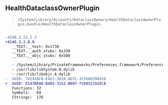## HealthDataclassOwnerPlugin

> `/System/Library/Accounts/DataclassOwners/HealthDataclassOwnerPlugin.bundle/HealthDataclassOwnerPlugin`

```diff

-4146.2.12.1.3
+4146.3.2.0.0
   __TEXT.__text: 0x1738
   __TEXT.__auth_stubs: 0x330
   __TEXT.__objc_stubs: 0x500

   - /System/Library/PrivateFrameworks/Preferences.framework/Preferences
   - /usr/lib/libSystem.B.dylib
   - /usr/lib/libobjc.A.dylib
-  UUID: 74245BFA-E4E1-3D20-AD7C-3C566039B458
+  UUID: D147BEA8-B4D5-3152-B097-7C6932192EC8
   Functions: 32
   Symbols:   84
   CStrings:  176

```
